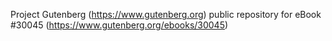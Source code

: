 Project Gutenberg (https://www.gutenberg.org) public repository for eBook #30045 (https://www.gutenberg.org/ebooks/30045)
